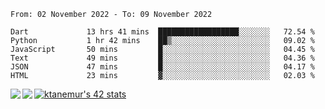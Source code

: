 <!--START_SECTION:waka-->

```text
From: 02 November 2022 - To: 09 November 2022

Dart             13 hrs 41 mins  ██████████████████░░░░░░░   72.54 %
Python           1 hr 42 mins    ██▒░░░░░░░░░░░░░░░░░░░░░░   09.02 %
JavaScript       50 mins         █░░░░░░░░░░░░░░░░░░░░░░░░   04.45 %
Text             49 mins         █░░░░░░░░░░░░░░░░░░░░░░░░   04.36 %
JSON             47 mins         █░░░░░░░░░░░░░░░░░░░░░░░░   04.17 %
HTML             23 mins         ▓░░░░░░░░░░░░░░░░░░░░░░░░   02.03 %
```

<!--END_SECTION:waka-->
<a href="https://github.com/anuraghazra/github-readme-stats">
  <img align="left" src="https://github-readme-stats.vercel.app/api?username=Tanesan&count_private=true&show_icons=true" />
<img align="left" src="https://github-readme-stats.vercel.app/api/top-langs/?username=Tanesan" />
</a>

[![ktanemur's 42 stats](https://badge42.vercel.app/api/v2/cl1wslf6s002109l771rng2w8/stats?cursusId=21&coalitionId=62)](https://github.com/JaeSeoKim/badge42)
